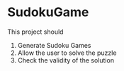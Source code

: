 # SudokuGame

This project should
1. Generate Sudoku Games 
2. Allow the user to solve the puzzle
3. Check the validity of the solution

